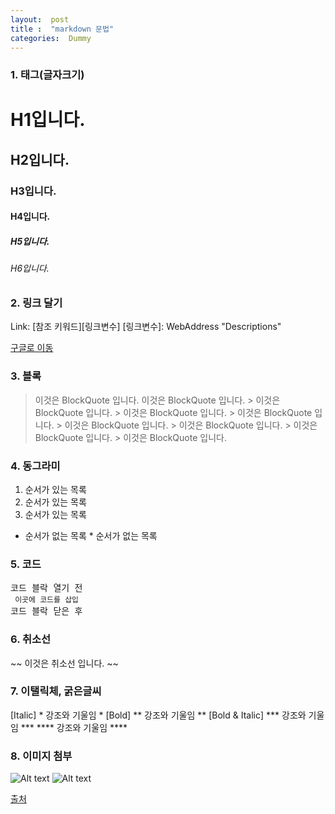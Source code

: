 ```yaml
---
layout:  post
title :  "markdown 문법"
categories:  Dummy
---
```

### 1. 태그(글자크기)

# H1입니다.
## H2입니다.
### H3입니다.
#### H4입니다.
##### H5입니다.
###### H6입니다.


### 2. 링크 달기

Link: [참조 키워드][링크변수]
[링크변수]: WebAddress "Descriptions"

[구글로 이동](https://google.com)



### 3. 블록

> 이것은 BlockQuote 입니다.
> 이것은 BlockQuote 입니다.
	> 이것은 BlockQuote 입니다.
	> 이것은 BlockQuote 입니다.
	> 이것은 BlockQuote 입니다.
		 > 이것은 BlockQuote 입니다.
		 > 이것은 BlockQuote 입니다.
		 > 이것은 BlockQuote 입니다.
		 > 이것은 BlockQuote 입니다.
    
    
### 4. 동그라미

1. 순서가 있는 목록
2. 순서가 있는 목록
3. 순서가 있는 목록

* 순서가 없는 목록
        * 순서가 없는 목록



### 5. 코드

<pre>코드 블락 열기 전 
<code> 이곳에 코드를 삽입</code> 
코드 블락 닫은 후</pre>



### 6. 취소선

~~ 이것은 취소선 입니다. ~~



### 7. 이탤릭체, 굵은글씨


[Italic]          * 강조와 기울임 *
[Bold]           ** 강조와 기울임 **
[Bold & Italic] *** 강조와 기울임 ***
               **** 강조와 기울임 ****
               
               

### 8. 이미지 첨부

![Alt text](/images/logo.png)
![Alt text](/images/logo.png "Optional title")

[출처](https://teddylee777.github.io/jekyll/jupyter-converter)



